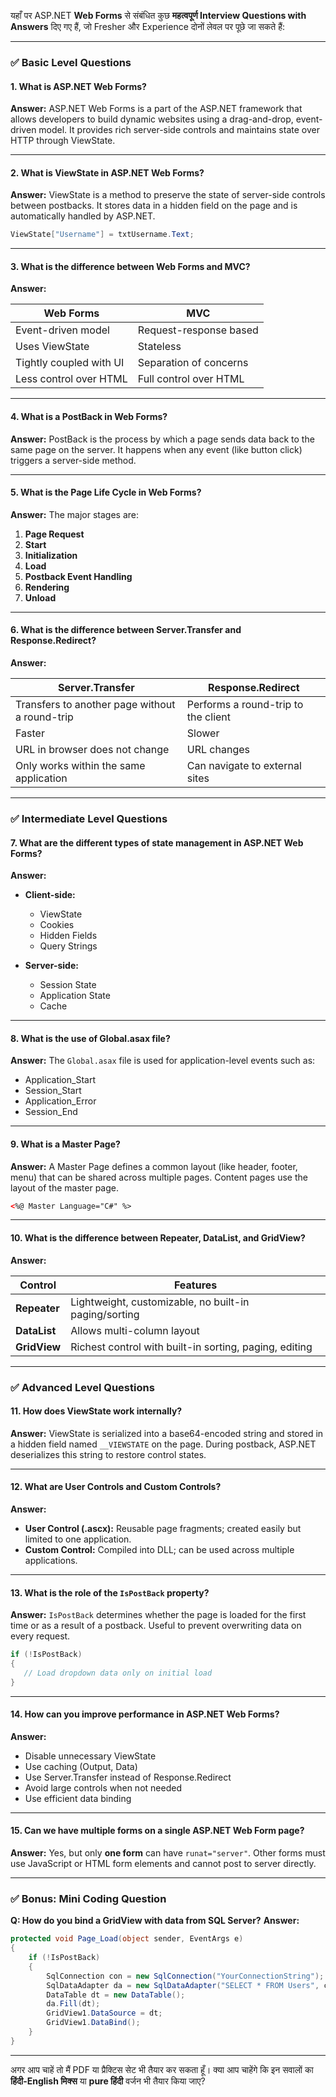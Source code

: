 यहाँ पर ASP.NET **Web Forms** से संबंधित कुछ **महत्वपूर्ण Interview Questions with Answers** दिए गए हैं, जो Fresher और Experience दोनों लेवल पर पूछे जा सकते हैं:

---

### ✅ **Basic Level Questions**

#### **1. What is ASP.NET Web Forms?**

**Answer:**
ASP.NET Web Forms is a part of the ASP.NET framework that allows developers to build dynamic websites using a drag-and-drop, event-driven model. It provides rich server-side controls and maintains state over HTTP through ViewState.

---

#### **2. What is ViewState in ASP.NET Web Forms?**

**Answer:**
ViewState is a method to preserve the state of server-side controls between postbacks. It stores data in a hidden field on the page and is automatically handled by ASP.NET.

```csharp
ViewState["Username"] = txtUsername.Text;
```

---

#### **3. What is the difference between Web Forms and MVC?**

**Answer:**

| Web Forms               | MVC                    |
| ----------------------- | ---------------------- |
| Event-driven model      | Request-response based |
| Uses ViewState          | Stateless              |
| Tightly coupled with UI | Separation of concerns |
| Less control over HTML  | Full control over HTML |

---

#### **4. What is a PostBack in Web Forms?**

**Answer:**
PostBack is the process by which a page sends data back to the same page on the server. It happens when any event (like button click) triggers a server-side method.

---

#### **5. What is the Page Life Cycle in Web Forms?**

**Answer:**
The major stages are:

1. **Page Request**
2. **Start**
3. **Initialization**
4. **Load**
5. **Postback Event Handling**
6. **Rendering**
7. **Unload**

---

#### **6. What is the difference between Server.Transfer and Response.Redirect?**

**Answer:**

| Server.Transfer                                | Response.Redirect                   |
| ---------------------------------------------- | ----------------------------------- |
| Transfers to another page without a round-trip | Performs a round-trip to the client |
| Faster                                         | Slower                              |
| URL in browser does not change                 | URL changes                         |
| Only works within the same application         | Can navigate to external sites      |

---

### ✅ **Intermediate Level Questions**

#### **7. What are the different types of state management in ASP.NET Web Forms?**

**Answer:**

* **Client-side:**

  * ViewState
  * Cookies
  * Hidden Fields
  * Query Strings
* **Server-side:**

  * Session State
  * Application State
  * Cache

---

#### **8. What is the use of Global.asax file?**

**Answer:**
The `Global.asax` file is used for application-level events such as:

* Application\_Start
* Session\_Start
* Application\_Error
* Session\_End

---

#### **9. What is a Master Page?**

**Answer:**
A Master Page defines a common layout (like header, footer, menu) that can be shared across multiple pages. Content pages use the layout of the master page.

```html
<%@ Master Language="C#" %>
```

---

#### **10. What is the difference between Repeater, DataList, and GridView?**

**Answer:**

| Control      | Features                                               |
| ------------ | ------------------------------------------------------ |
| **Repeater** | Lightweight, customizable, no built-in paging/sorting  |
| **DataList** | Allows multi-column layout                             |
| **GridView** | Richest control with built-in sorting, paging, editing |

---

### ✅ **Advanced Level Questions**

#### **11. How does ViewState work internally?**

**Answer:**
ViewState is serialized into a base64-encoded string and stored in a hidden field named `__VIEWSTATE` on the page. During postback, ASP.NET deserializes this string to restore control states.

---

#### **12. What are User Controls and Custom Controls?**

**Answer:**

* **User Control (.ascx):** Reusable page fragments; created easily but limited to one application.
* **Custom Control:** Compiled into DLL; can be used across multiple applications.

---

#### **13. What is the role of the `IsPostBack` property?**

**Answer:**
`IsPostBack` determines whether the page is loaded for the first time or as a result of a postback. Useful to prevent overwriting data on every request.

```csharp
if (!IsPostBack)
{
   // Load dropdown data only on initial load
}
```

---

#### **14. How can you improve performance in ASP.NET Web Forms?**

**Answer:**

* Disable unnecessary ViewState
* Use caching (Output, Data)
* Use Server.Transfer instead of Response.Redirect
* Avoid large controls when not needed
* Use efficient data binding

---

#### **15. Can we have multiple forms on a single ASP.NET Web Form page?**

**Answer:**
Yes, but only **one form** can have `runat="server"`. Other forms must use JavaScript or HTML form elements and cannot post to server directly.

---

### ✅ Bonus: Mini Coding Question

**Q: How do you bind a GridView with data from SQL Server?**
**Answer:**

```csharp
protected void Page_Load(object sender, EventArgs e)
{
    if (!IsPostBack)
    {
        SqlConnection con = new SqlConnection("YourConnectionString");
        SqlDataAdapter da = new SqlDataAdapter("SELECT * FROM Users", con);
        DataTable dt = new DataTable();
        da.Fill(dt);
        GridView1.DataSource = dt;
        GridView1.DataBind();
    }
}
```

---

अगर आप चाहें तो मैं PDF या प्रैक्टिस सेट भी तैयार कर सकता हूँ। क्या आप चाहेंगे कि इन सवालों का **हिंदी-English मिक्स** या **pure हिंदी** वर्जन भी तैयार किया जाए?

